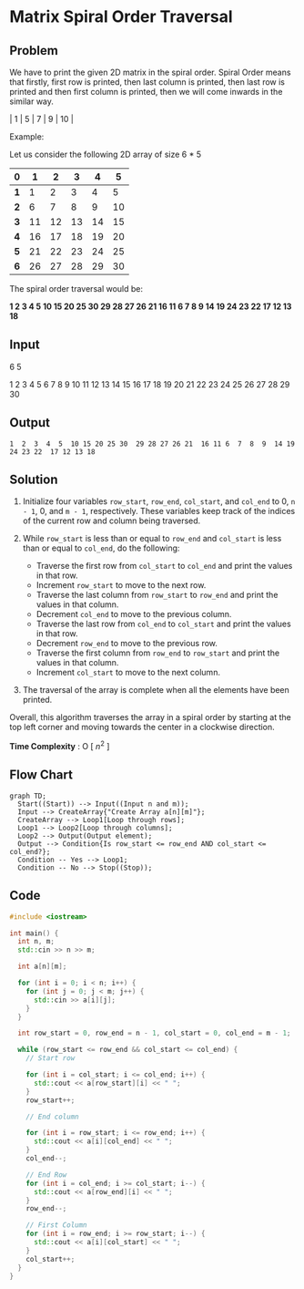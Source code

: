 
# Matrix Spiral Order Traversal

## Problem

We have to print the given 2D matrix in the spiral order. Spiral Order means that firstly, first row is printed, then last column is printed, then last row is printed and then first column is printed, then we will come inwards in the similar way.

|  1 |  5 |  7 |  9 | 10 |


Example:  

Let us consider the following 2D array of size 6 * 5

|  0   |  1 |  2 |  3 |  4 |  5 |
|-----|----|----|----|----|----|
|   **1** |  1 |  2 |  3 |  4 |  5 |
|   **2** |  6 |  7 |  8 |  9 | 10 |
|   **3** | 11 | 12 | 13 | 14 | 15 |
|   **4** | 16 | 17 | 18 | 19 | 20 |
|   **5** | 21 | 22 | 23 | 24 | 25 |
|   **6** | 26 | 27 | 28 | 29 | 30 |


The spiral order traversal would be:

**1  2  3  4  5  10 15 20 25 30  29 28 27 26 21  16 11 6  7  8  9  14 19 24 23 22  17 12 13 18**

## Input
	
6 5

1 2 3 4 5
6 7 8 9 10
11 12 13 14 15
16 17 18 19 20
21 22 23 24 25
26 27 28 29 30

## Output
	
``1  2  3  4  5  10 15 20 25 30  29 28 27 26 21  16 11 6  7  8  9  14 19 24 23 22  17 12 13 18``


## Solution

1.  Initialize four variables `row_start`, `row_end`, `col_start`, and `col_end` to 0, `n - 1`, 0, and `m - 1`, respectively. These variables keep track of the indices of the current row and column being traversed.

2.  While `row_start` is less than or equal to `row_end` and `col_start` is less than or equal to `col_end`, do the following:

    -   Traverse the first row from `col_start` to `col_end` and print the values in that row.
    -   Increment `row_start` to move to the next row.
    -   Traverse the last column from `row_start` to `row_end` and print the values in that column.
    -   Decrement `col_end` to move to the previous column.
    -   Traverse the last row from `col_end` to `col_start` and print the values in that row.
    -   Decrement `row_end` to move to the previous row.
    -   Traverse the first column from `row_end` to `row_start` and print the values in that column.
    -   Increment `col_start` to move to the next column.
3.  The traversal of the array is complete when all the elements have been printed.

Overall, this algorithm traverses the array in a spiral order by starting at the top left corner and moving towards the center in a clockwise direction.
	
**Time Complexity** : O [ $n^{2}$ ]
	
## Flow Chart
```mermaid
graph TD;
  Start((Start)) --> Input((Input n and m));
  Input --> CreateArray{"Create Array a[n][m]"};
  CreateArray --> Loop1[Loop through rows];
  Loop1 --> Loop2[Loop through columns];
  Loop2 --> Output(Output element);
  Output --> Condition{Is row_start <= row_end AND col_start <= col_end?};
  Condition -- Yes --> Loop1;
  Condition -- No --> Stop((Stop));
```

## Code
```cpp
#include <iostream>

int main() {
  int n, m;
  std::cin >> n >> m;

  int a[n][m];

  for (int i = 0; i < n; i++) {
    for (int j = 0; j < m; j++) {
      std::cin >> a[i][j];
    }
  }

  int row_start = 0, row_end = n - 1, col_start = 0, col_end = m - 1;

  while (row_start <= row_end && col_start <= col_end) {
    // Start row

    for (int i = col_start; i <= col_end; i++) {
      std::cout << a[row_start][i] << " ";
    }
    row_start++;

    // End column

    for (int i = row_start; i <= row_end; i++) {
      std::cout << a[i][col_end] << " ";
    }
    col_end--;

    // End Row
    for (int i = col_end; i >= col_start; i--) {
      std::cout << a[row_end][i] << " ";
    }
    row_end--;

    // First Column
    for (int i = row_end; i >= row_start; i--) {
      std::cout << a[i][col_start] << " ";
    }
    col_start++;
  }
}
```
